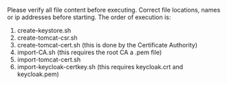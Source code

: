 Please verify all file content before executing.  Correct file locations, names or ip addresses before starting.  The order of execution is:

1. create-keystore.sh
2. create-tomcat-csr.sh
3. create-tomcat-cert.sh (this is done by the Certificate Authority)
4. import-CA.sh  (this requires the root CA a .pem file)
5. import-tomcat-cert.sh
6. import-keycloak-certkey.sh  (this requires keycloak.crt and keycloak.pem)
